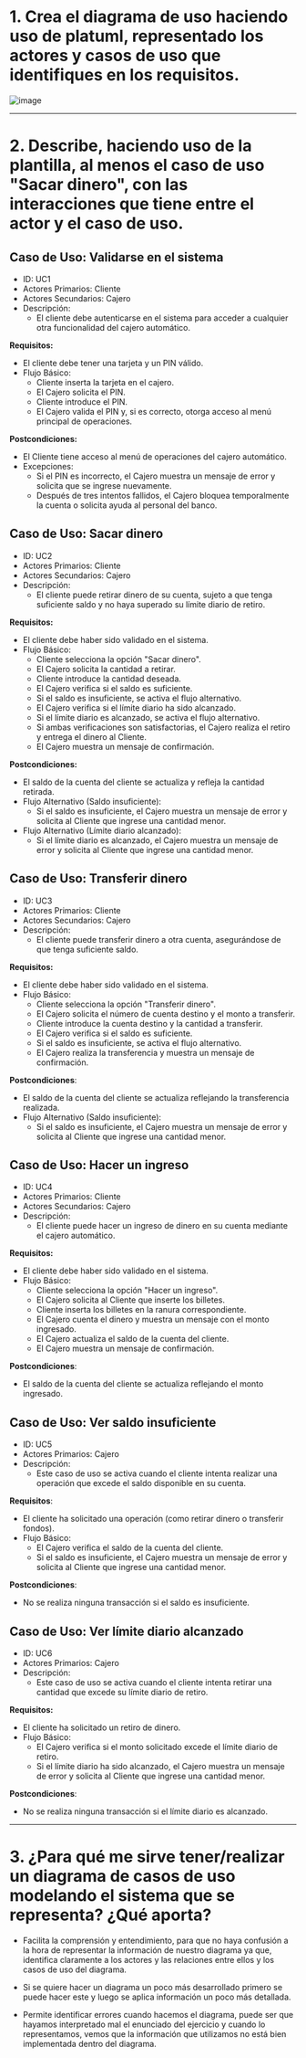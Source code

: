 # 1. Crea el diagrama de uso haciendo uso de platuml, representado los actores y casos de uso que identifiques en los requisitos.
![image](https://github.com/user-attachments/assets/d61f5857-8298-4356-90da-31661dce6352)

---

# 2. Describe, haciendo uso de la plantilla, al menos el caso de uso "Sacar dinero", con las interacciones que tiene entre el actor y el caso de uso.
## Caso de Uso: Validarse en el sistema
- ID: UC1
- Actores Primarios: Cliente
- Actores Secundarios: Cajero
- Descripción:
  - El cliente debe autenticarse en el sistema para acceder a cualquier otra funcionalidad del cajero automático.

**Requisitos:**

- El cliente debe tener una tarjeta y un PIN válido.
- Flujo Básico:
  - Cliente inserta la tarjeta en el cajero.
  - El Cajero solicita el PIN.
  - Cliente introduce el PIN.
  - El Cajero valida el PIN y, si es correcto, otorga acceso al menú principal de operaciones.
  
**Postcondiciones:**

- El Cliente tiene acceso al menú de operaciones del cajero automático.
- Excepciones:
  - Si el PIN es incorrecto, el Cajero muestra un mensaje de error y solicita que se ingrese nuevamente.
  - Después de tres intentos fallidos, el Cajero bloquea temporalmente la cuenta o solicita ayuda al personal del banco.

## Caso de Uso: Sacar dinero
- ID: UC2
- Actores Primarios: Cliente
- Actores Secundarios: Cajero
- Descripción:
  - El cliente puede retirar dinero de su cuenta, sujeto a que tenga suficiente saldo y no haya superado su límite diario de retiro.

**Requisitos:**

- El cliente debe haber sido validado en el sistema.
- Flujo Básico:
  - Cliente selecciona la opción "Sacar dinero".
  - El Cajero solicita la cantidad a retirar.
  - Cliente introduce la cantidad deseada.
  - El Cajero verifica si el saldo es suficiente.
  - Si el saldo es insuficiente, se activa el flujo alternativo.
  - El Cajero verifica si el límite diario ha sido alcanzado.
  - Si el límite diario es alcanzado, se activa el flujo alternativo.
  - Si ambas verificaciones son satisfactorias, el Cajero realiza el retiro y entrega el dinero al Cliente.
  - El Cajero muestra un mensaje de confirmación.
    
**Postcondiciones:**

- El saldo de la cuenta del cliente se actualiza y refleja la cantidad retirada.
- Flujo Alternativo (Saldo insuficiente):
  - Si el saldo es insuficiente, el Cajero muestra un mensaje de error y solicita al Cliente que ingrese una cantidad menor.
- Flujo Alternativo (Límite diario alcanzado):
  - Si el límite diario es alcanzado, el Cajero muestra un mensaje de error y solicita al Cliente que ingrese una cantidad menor.

## Caso de Uso: Transferir dinero
- ID: UC3
- Actores Primarios: Cliente
- Actores Secundarios: Cajero
- Descripción:
  - El cliente puede transferir dinero a otra cuenta, asegurándose de que tenga suficiente saldo.

**Requisitos:**

- El cliente debe haber sido validado en el sistema.
- Flujo Básico:
  - Cliente selecciona la opción "Transferir dinero".
  - El Cajero solicita el número de cuenta destino y el monto a transferir.
  - Cliente introduce la cuenta destino y la cantidad a transferir.
  - El Cajero verifica si el saldo es suficiente.
  - Si el saldo es insuficiente, se activa el flujo alternativo.
  - El Cajero realiza la transferencia y muestra un mensaje de confirmación.
  
**Postcondiciones**:

- El saldo de la cuenta del cliente se actualiza reflejando la transferencia realizada.
- Flujo Alternativo (Saldo insuficiente):
  - Si el saldo es insuficiente, el Cajero muestra un mensaje de error y solicita al Cliente que ingrese una cantidad menor.
    
## Caso de Uso: Hacer un ingreso
- ID: UC4
- Actores Primarios: Cliente
- Actores Secundarios: Cajero
- Descripción:
  - El cliente puede hacer un ingreso de dinero en su cuenta mediante el cajero automático.

**Requisitos:**

- El cliente debe haber sido validado en el sistema.
- Flujo Básico:
  - Cliente selecciona la opción "Hacer un ingreso".
  - El Cajero solicita al Cliente que inserte los billetes.
  - Cliente inserta los billetes en la ranura correspondiente.
  - El Cajero cuenta el dinero y muestra un mensaje con el monto ingresado.
  - El Cajero actualiza el saldo de la cuenta del cliente.
  - El Cajero muestra un mensaje de confirmación.
  
**Postcondiciones**:

- El saldo de la cuenta del cliente se actualiza reflejando el monto ingresado.

## Caso de Uso: Ver saldo insuficiente
- ID: UC5
- Actores Primarios: Cajero
- Descripción:
  - Este caso de uso se activa cuando el cliente intenta realizar una operación que excede el saldo disponible en su cuenta.

**Requisitos**:

- El cliente ha solicitado una operación (como retirar dinero o transferir fondos).
- Flujo Básico:
  - El Cajero verifica el saldo de la cuenta del cliente.
  - Si el saldo es insuficiente, el Cajero muestra un mensaje de error y solicita al Cliente que ingrese una cantidad menor.

**Postcondiciones**:

- No se realiza ninguna transacción si el saldo es insuficiente.

## Caso de Uso: Ver límite diario alcanzado
- ID: UC6
- Actores Primarios: Cajero
- Descripción:
  - Este caso de uso se activa cuando el cliente intenta retirar una cantidad que excede su límite diario de retiro.

**Requisitos:**

- El cliente ha solicitado un retiro de dinero.
- Flujo Básico:
  - El Cajero verifica si el monto solicitado excede el límite diario de retiro.
  - Si el límite diario ha sido alcanzado, el Cajero muestra un mensaje de error y solicita al Cliente que ingrese una cantidad menor.

**Postcondiciones**:

- No se realiza ninguna transacción si el límite diario es alcanzado.

---

# 3. ¿Para qué me sirve tener/realizar un diagrama de casos de uso modelando el sistema que se representa? ¿Qué aporta?
- Facilita la comprensión y entendimiento, para que no haya confusión a la hora de representar la información de nuestro diagrama ya que,
identifica claramente a los actores y las relaciones entre ellos y los casos de uso del diagrama.

- Si se quiere hacer un diagrama un poco más desarrollado primero se puede hacer este y luego se aplica información un poco más detallada.

- Permite identificar errores cuando hacemos el diagrama, puede ser que hayamos interpretado mal el enunciado del ejercicio y cuando lo representamos,
vemos que la información que utilizamos no está bien implementada dentro del diagrama.  

